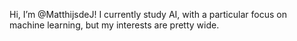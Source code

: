 Hi, I’m @MatthijsdeJ! I currently study AI, with a particular focus on machine learning, but my interests are pretty wide. 
